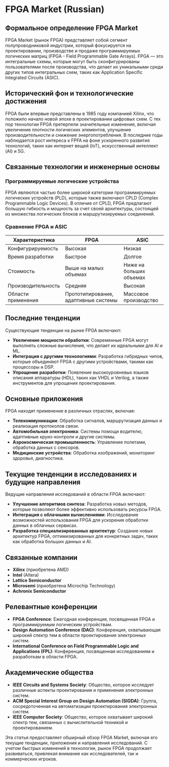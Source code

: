 # FPGA Market (Russian)

## Формальное определение FPGA Market

FPGA Market (рынок FPGA) представляет собой сегмент полупроводниковой индустрии, который фокусируется на проектировании, производстве и продаже программируемых логических матриц (FPGA - Field Programmable Gate Arrays). FPGA — это интегральные схемы, которые могут быть сконфигурированы пользователями после производства, что делает их уникальными среди других типов интегральных схем, таких как Application Specific Integrated Circuits (ASIC).

## Исторический фон и технологические достижения

FPGA были впервые представлены в 1985 году компанией Xilinx, что положило начало новой эпохе в проектировании цифровых схем. С тех пор технологии FPGA претерпели значительные изменения, включая увеличение плотности логических элементов, улучшение производительности и снижение энергопотребления. В последние годы наблюдается рост интереса к FPFA на фоне ускоренного развития технологий, таких как интернет вещей (IoT), искусственный интеллект (AI) и 5G.

## Связанные технологии и инженерные основы

### Программируемые логические устройства

FPGA являются частью более широкой категории программируемых логических устройств (PLD), которые также включают CPLD (Complex Programmable Logic Devices). В отличие от CPLD, FPGA предлагают большую гибкость и мощность за счет своей архитектуры, состоящей из множества логических блоков и маршрутизируемых соединений.

### Сравнение FPGA и ASIC

| Характеристика     | FPGA                   | ASIC                   |
|--------------------|-----------------------|------------------------|
| Конфигурируемость   | Высокая               | Низкая                 |
| Время разработки    | Быстрое               | Долгое                 |
| Стоимость           | Выше на малых объемах | Ниже на больших объемах|
| Производительность   | Средняя               | Высокая                |
| Области применения  | Прототипирование, адаптивные системы | Массовое производство |

## Последние тенденции

Существующие тенденции на рынке FPGA включают:
- **Увеличение мощности обработки**: Современные FPGA могут выполнять сложные вычисления, что делает их идеальными для AI и ML.
- **Интеграция с другими технологиями**: Разработка гибридных чипов, которые объединяют FPGA с другими устройствами, такими как процессоры и DSP.
- **Упрощение разработки**: Появление высокоуровневых языков описания аппаратуры (HDL), таких как VHDL и Verilog, а также инструментов для упрощения проектирования.

## Основные приложения

FPGA находят применение в различных отраслях, включая:
- **Телекоммуникации**: Обработка сигналов, маршрутизация данных и реализация протоколов связи.
- **Автомобильная электроника**: Системы помощи водителю, адаптивные круиз-контроли и другие системы.
- **Аэрокосмическая промышленность**: Управление полетами, обработка данных с сенсоров.
- **Медицинские устройства**: Обработка изображений, мониторинг здоровья, диагностика.

## Текущие тенденции в исследованиях и будущие направления

Ведущие направления исследований в области FPGA включают:
- **Улучшение алгоритмов синтеза**: Разработка новых методов, которые позволяют более эффективно использовать ресурсы FPGA.
- **Интеграция с облачными вычислениями**: Исследование возможностей использования FPGA для ускорения обработки данных в облачных сервисах.
- **Разработка специализированных архитектур**: Создание новых архитектур FPGA, оптимизированных для конкретных задач, таких как обработка больших данных и AI.

## Связанные компании

- **Xilinx** (приобретена AMD)
- **Intel** (Altera)
- **Lattice Semiconductor**
- **Microsemi** (приобретена Microchip Technology)
- **Achronix Semiconductor**

## Релевантные конференции

- **FPGA Conference**: Ежегодная конференция, посвященная FPGA и программируемым логическим устройствам.
- **Design Automation Conference (DAC)**: Конференция, охватывающая широкий спектр тем в области проектирования электронных систем.
- **International Conference on Field Programmable Logic and Applications (FPL)**: Конференция, посвященная исследованиям и разработкам в области FPGA.

## Академические общества

- **IEEE Circuits and Systems Society**: Общество, которое исследует различные аспекты проектирования и применения электронных систем.
- **ACM Special Interest Group on Design Automation (SIGDA)**: Группа, сосредоточенная на автоматизации проектирования электронных систем.
- **IEEE Computer Society**: Общество, которое охватывает широкий спектр тем, связанных с вычислительной техникой и проектированием.

Эта статья предоставляет обширный обзор FPGA Market, включая его текущие тенденции, приложения и направления исследований. С учетом быстрых изменений в технологии, рынок FPGA продолжает развиваться, привлекая внимание как исследователей, так и коммерческих игроков.